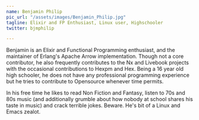 ```yaml
---
name: Benjamin Philip
pic_url: "/assets/images/Benjamin_Philip.jpg"
tagline: Elixir and FP Enthusiast, Linux user, Highschooler
twitter: bjmphilip

---
```

Benjamin is an Elixir and Functional Programming enthusiast, and the maintainer of Erlang's Apache Arrow implementation. Though not a core contributor, he also frequently contributes to the Nx and Livebook projects with the occasional contributions to Hexpm and Hex. Being a 16 year old high schooler, he does not have any professional programming experience but he tries to contribute to Opensource whenever time permits.

In his free time he likes to read Non Fiction and Fantasy, listen to 70s and 80s music (and additionally grumble about how nobody at school shares his taste in music) and crack terrible jokes. Beware. He's bit of a Linux and Emacs zealot.

